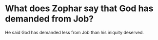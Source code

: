 # What does Zophar say that God has demanded from Job?

He said God has demanded less from Job than his iniquity deserved.
